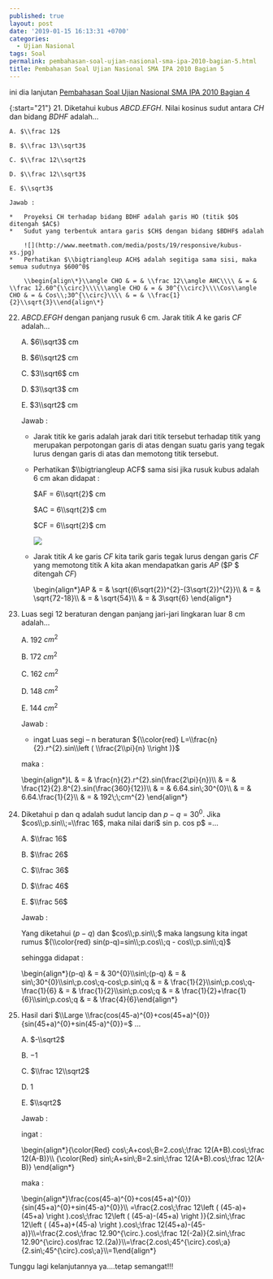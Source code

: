 ```yaml
---
published: true
layout: post
date: '2019-01-15 16:13:31 +0700'
categories:
  - Ujian Nasional
tags: Soal
permalink: pembahasan-soal-ujian-nasional-sma-ipa-2010-bagian-5.html
title: Pembahasan Soal Ujian Nasional SMA IPA 2010 Bagian 5
---
```

ini dia lanjutan [Pembahasan Soal Ujian Nasional SMA IPA 2010 Bagian 4]({{site.baseurl}}/pembahasan-soal-ujian-nasional-sma-ipa-2010-bagian-4.html)

{:start="21"}
21. Diketahui kubus $ABCD.EFGH$. Nilai kosinus sudut antara $CH$ dan bidang $BDHF$ adalah…
    
    A. $\\frac 12$
    
    B. $\\frac 13\\sqrt3$
    
    C. $\\frac 12\\sqrt2$
    
    D. $\\frac 12\\sqrt3$
    
    E. $\\sqrt3$
    
    Jawab :
    
    *   Proyeksi CH terhadap bidang BDHF adalah garis HO (titik $O$ ditengah $AC$)
    *   Sudut yang terbentuk antara garis $CH$ dengan bidang $BDHF$ adalah
        
        ![](http://www.meetmath.com/media/posts/19/responsive/kubus-xs.jpg)
    *   Perhatikan $\\bigtriangleup ACH$ adalah segitiga sama sisi, maka semua sudutnya $600^0$
        
        \\begin{align\*}\\angle CHO & = & \\frac 12\\angle AHC\\\\ & = & \\frac 12.60^{\\circ}\\\\\\angle CHO & = & 30^{\\circ}\\\\Cos\\angle CHO & = & Cos\\;30^{\\circ}\\\\ & = & \\frac{1}{2}\\sqrt{3}\\end{align\*}
        
22. $ABCD.EFGH$ dengan panjang rusuk 6 cm. Jarak titik $A$ ke garis $CF$ adalah…
    
    A. $6\\sqrt3$ cm
    
    B. $6\\sqrt2$ cm
    
    C. $3\\sqrt6$ cm
    
    D. $3\\sqrt3$ cm
    
    E. $3\\sqrt2$ cm
    
    Jawab :
    
    *   Jarak titik ke garis adalah jarak dari titik tersebut terhadap titik yang merupakan perpotongan garis di atas dengan suatu garis yang tegak lurus dengan garis di atas dan memotong titik tersebut.
        
    *   Perhatikan $\\bigtriangleup ACF$ sama sisi jika rusuk kubus adalah 6 cm akan didapat :
        
        $AF = 6\\sqrt{2}$ cm
        
        $AC = 6\\sqrt{2}$ cm
        
        $CF = 6\\sqrt{2}$ cm
        
        ![](http://www.meetmath.com/media/posts/19/responsive/kubus2-xs.jpg)
    *   Jarak titik $A$ ke garis $CF$ kita tarik garis tegak lurus dengan garis $CF$ yang memotong titik A kita akan mendapatkan garis $AP$ ($P $ ditengah $CF$)
        
        \\begin{align\*}AP & = & \\sqrt{(6\\sqrt{2})^{2}-(3\\sqrt{2})^{2}}\\\\ & = & \\sqrt{72-18}\\\\ & = & \\sqrt{54}\\\\ & = & 3\\sqrt{6} \\end{align\*}
        
23. Luas segi 12 beraturan dengan panjang jari-jari lingkaran luar 8 cm adalah…
    
    A. 192 $cm^2$
    
    B. 172 $cm^2$
    
    C. 162 $cm^2$
    
    D. 148 $cm^2$
    
    E. 144 $cm^2$
    
    Jawab :
    
    *   ingat Luas segi – n beraturan ${\\color{red} L=\\frac{n}{2}.r^{2}.sin\\left ( \\frac{2\\pi}{n} \\right )}$
    
    maka :
    
    \\begin{align\*}L & = & \\frac{n}{2}.r^{2}.sin(\\frac{2\\pi}{n})\\\\ & = & \\frac{12}{2}.8^{2}.sin(\\frac{360}{12})\\\\ & = & 6.64.sin\\;30^{0}\\\\ & = & 6.64.\\frac{1}{2}\\\\ & = & 192\\;\\;cm^{2} \\end{align\*}
    
24. Diketahui p dan q adalah sudut lancip dan $p-q=30^0$. Jika $cos\\;p.sin\\;=\\frac 16$, maka nilai dari$ sin p. cos p$ =…
    
    A. $\\frac 16$
    
    B. $\\frac 26$
    
    C. $\\frac 36$
    
    D. $\\frac 46$
    
    E. $\\frac 56$
    
    Jawab :
    
    Yang diketahui $(p-q)$ dan $cos\\;p.sin\\;$ maka langsung kita ingat rumus ${\\color{red} sin(p-q)=sin\\;p.cos\\;q - cos\\;p.sin\\;q}$
    
    sehingga didapat :
    
    \\begin{align\*}(p-q) & = & 30^{0}\\\\sin\\;(p-q) & = & sin\\;30^{0}\\\\sin\\;p.cos\\;q-cos\\;p.sin\\;q & = & \\frac{1}{2}\\\\sin\\;p.cos\\;q-\\frac{1}{6} & = & \\frac{1}{2}\\\\sin\\;p.cos\\;q & = & \\frac{1}{2}+\\frac{1}{6}\\\\sin\\;p.cos\\;q & = & \\frac{4}{6}\\end{align\*}
    
25. Hasil dari $\\Large \\frac{cos(45-a)^{0}+cos(45+a)^{0}}{sin(45+a)^{0}+sin(45-a)^{0}}=$ …
    
    A. $-\\sqrt2$
    
    B. $-1$
    
    C. $\\frac 12\\sqrt2$
    
    D. $1$
    
    E. $\\sqrt2$
    
    Jawab :
    
    ingat :
    
    \\begin{align\*}{\\color{Red} cos\\;A+cos\\;B=2.cos\\;\\frac 12(A+B).cos\\;\\frac 12(A-B)}\\\\ {\\color{Red} sin\\;A+sin\\;B=2.sin\\;\\frac 12(A+B).cos\\;\\frac 12(A-B)} \\end{align\*}
    
    maka :
    
    \\begin{align\*}\\frac{cos(45-a)^{0}+cos(45+a)^{0}}{sin(45+a)^{0}+sin(45-a)^{0}}\\\\ =\\frac{2.cos\\;\\frac 12\\left ( (45-a)+(45+a) \\right ).cos\\;\\frac 12\\left ( (45-a)-(45+a) \\right )}{2.sin\\;\\frac 12\\left ( (45+a)+(45-a) \\right ).cos\\;\\frac 12(45+a)-(45-a)}\\\\=\\frac{2.cos\\;\\frac 12.90^{\\circ.}.cos\\;\\frac 12(-2a)}{2.sin\\;\\frac 12.90^{\\circ}.cos\\frac 12.(2a)}\\\\=\\frac{2.cos\\;45^{\\circ}.cos\\;a}{2.sin\\;45^{\\circ}.cos\\;a}\\\\=1\\end{align\*}
    

Tunggu lagi kelanjutannya ya….tetap semangat!!!
